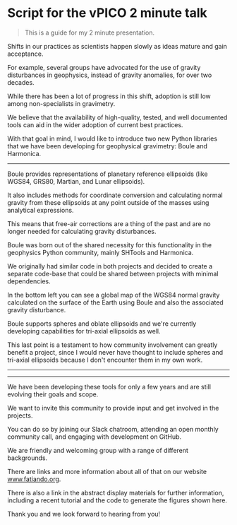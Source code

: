 # Script for the vPICO 2 minute talk

> This is a guide for my 2 minute presentation.

Shifts in our practices as scientists happen slowly as ideas mature and gain
acceptance.

For example, several groups have advocated for the use of gravity disturbances
in geophysics, instead of gravity anomalies, for over two decades.

While there has been a lot of progress in this shift, adoption is still low
among non-specialists in gravimetry.

We believe that the availability of high-quality, tested, and well documented
tools can aid in the wider adoption of current best practices.

With that goal in mind, I would like to introduce two new Python libraries that
we have been developing for geophysical gravimetry: Boule and Harmonica.

---

Boule provides representations of planetary reference ellipsoids (like WGS84,
GRS80, Martian, and Lunar ellipsoids).

It also includes methods for coordinate conversion and calculating normal
gravity from these ellipsoids at any point outside of the masses using
analytical expressions.

This means that free-air corrections are a thing of the past and are no longer
needed for calculating gravity disturbances.

Boule was born out of the shared necessity for this functionality in the
geophysics Python community, mainly SHTools and Harmonica.

We originally had similar code in both projects and decided to create a
separate code-base that could be shared between projects with minimal
dependencies.

In the bottom left you can see a global map of the WGS84 normal gravity
calculated on the surface of the Earth using Boule and also the associated
gravity disturbance.

Boule supports spheres and oblate ellipsoids and we're currently developing
capabilities for tri-axial ellipsoids as well.

This last point is a testament to how community involvement can greatly benefit
a project, since I would never have thought to include spheres and tri-axial
ellipsoids because I don't encounter them in my own work.

---

---

We have been developing these tools for only a few years and are still evolving
their goals and scope.

We want to invite this community to provide input and get involved in the
projects.

You can do so by joining our Slack chatroom, attending an open monthly
community call, and engaging with development on GitHub.

We are friendly and welcoming group with a range of different backgrounds.

There are links and more information about all of that on our website
www.fatiando.org.

There is also a link in the abstract display materials for further information,
including a recent tutorial and the code to generate the figures shown here.

Thank you and we look forward to hearing from you!
